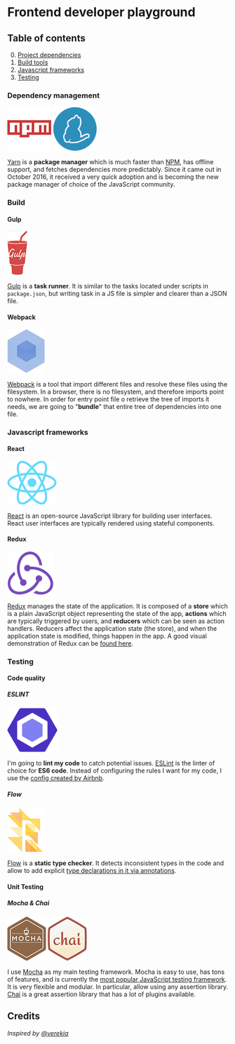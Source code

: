 # Frontend developer playground

## Table of contents

0. [Project dependencies](#dependency-management)
0. [Build tools](#build)
0. [Javascript frameworks](#javascript-frameworks)
0. [Testing](#testing)

### Dependency management

[![Yarn](/docs/img/npm.png)](https://npmjs.com/)
[![Yarn](/docs/img/yarn.png)](https://yarnpkg.com/)

[Yarn](https://yarnpkg.com/) is a **package manager** which is much faster than [NPM](https://npmjs.com/), has offline support, and fetches dependencies more predictably. Since it came out in October 2016, it received a very quick adoption and is becoming the new package manager of choice of the JavaScript community.

### Build

#### Gulp
[![Gulp](/docs/img/gulp.png)](http://gulpjs.com/)

[Gulp](http://gulpjs.com/) is a **task runner**. It is similar to the tasks located under scripts in `package.json`, but writing task in a JS file is simpler and clearer than a JSON file.

#### Webpack

[![Webpack](/docs/img/webpack.png)](https://webpack.github.io/)

[Webpack](https://webpack.github.io/) is a tool that import different files and resolve these files using the filesystem. In a browser, there is no filesystem, and therefore imports point to nowhere. In order for entry point file o retrieve the tree of imports it needs, we are going to "**bundle**" that entire tree of dependencies into one file.

### Javascript frameworks

#### React

[![React](/docs/img/react.png)](https://facebook.github.io/react/)

[React](https://facebook.github.io/react/) is an open-source JavaScript library for building user interfaces. React user interfaces are typically rendered using stateful components.

#### Redux

[![Redux](/docs/img/redux.png)](http://redux.js.org/)

[Redux](http://redux.js.org/) manages the state of the application. It is composed of a **store** which is a plain JavaScript object representing the state of the app, **actions** which are typically triggered by users, and **reducers** which can be seen as action handlers. Reducers affect the application state (the store), and when the application state is modified, things happen in the app. A good visual demonstration of Redux can be [found here](http://slides.com/jenyaterpil/redux-from-twitter-hype-to-production#/9).

### Testing

#### Code quality

##### ESLINT

[![ESLint](/docs/img/eslint.png)](http://eslint.org/)

I'm going to **lint my code** to catch potential issues. [ESLint](http://eslint.org/) is the linter of choice for **ES6 code**. Instead of configuring the rules I want for my code, I use the [config created by Airbnb](https://github.com/airbnb/javascript).

##### Flow

[![Flow](/docs/img/flow.png)](https://flowtype.org/)

[Flow](https://flowtype.org/) is a **static type checker**. It detects inconsistent types in the code and allow to add explicit [type declarations in it via annotations](https://flowtype.org/docs/type-annotations.html).

#### Unit Testing

##### Mocha & Chai

[![Mocha](/docs/img/mocha.png)](https://mochajs.org/)
[![Chai](/docs/img/chai.png)](http://chaijs.com/)

I use [Mocha](https://mochajs.org/) as my main testing framework. Mocha is easy to use, has tons of features, and is currently the [most popular JavaScript testing framework](http://stateofjs.com/2016/testing/). It is very flexible and modular. In particular, allow using any assertion library. [Chai](http://chaijs.com/) is a great assertion library that has a lot of plugins available.

## Credits

_Inspired by [@verekia](https://twitter.com/verekia)_
